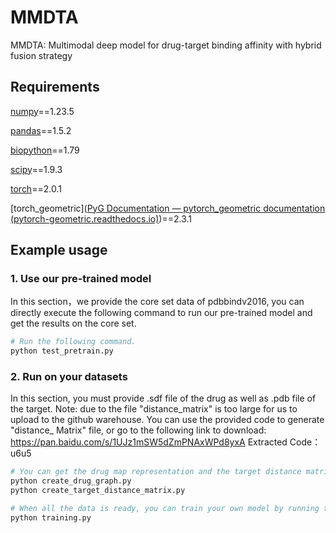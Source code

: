 # MMDTA

MMDTA: Multimodal deep model for drug-target binding affinity with hybrid fusion strategy

## Requirements

[numpy](https://numpy.org/)==1.23.5

[pandas](https://pandas.pydata.org/)==1.5.2

[biopython](https://biopython.org/)==1.79

[scipy](https://scipy.org/)==1.9.3

[torch](https://pytorch.org/)==2.0.1

[torch_geometric]([PyG Documentation — pytorch_geometric documentation (pytorch-geometric.readthedocs.io)](https://pytorch-geometric.readthedocs.io/en/latest/index.html))==2.3.1

## Example usage

### 1. Use our pre-trained model
In this section，we provide the core set data of pdbbindv2016, you can directly execute the following command to run our pre-trained model and get the results on the core set.
```bash
# Run the following command.
python test_pretrain.py
```

### 2. Run on your datasets

In this section, you must provide .sdf file of the drug as well as .pdb file of the target. Note: due to the file "distance_matrix" is too large for us to upload to the github warehouse. You can use the provided code to generate "distance_ Matrix" file, or go to the following link to download: https://pan.baidu.com/s/1UJz1mSW5dZmPNAxWPd8yxA    Extracted Code：u6u5

 ```bash
# You can get the drug map representation and the target distance matrix by running the following command.
python create_drug_graph.py
python create_target_distance_matrix.py

# When all the data is ready, you can train your own model by running the following command.
python training.py

 ```
